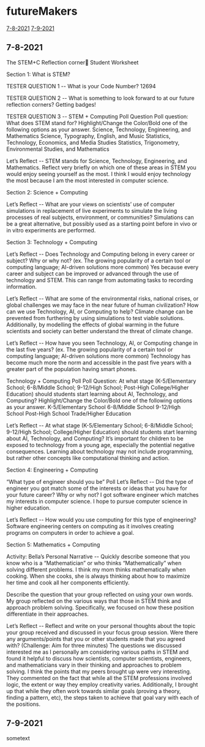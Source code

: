 # futureMakers
[7-8-2021](#7-8)
[7-9-2021](#7-9)

<a name="7-8"></a>
## 7-8-2021              
The STEM+C Reflection corner🤔
Student Worksheet


Section 1: What is STEM?

TESTER QUESTION 1 -- What is your Code Number? 
12694

TESTER QUESTION 2 -- What is something to look forward to at our future reflection corners?
Getting badges!

TESTER QUESTION 3 -- STEM + Computing Poll Question
Poll question: What does STEM stand for? Highlight/Change the Color/Bold one of the following options as your answer.
Science, Technology, Engineering, and Mathematics
Science, Typography, English, and Music
Statistics, Technology, Economics, and Media Studies
Statistics, Trigonometry, Environmental Studies, and Mathematics

Let’s Reflect -- STEM stands for Science, Technology, Engineering, and Mathematics. Reflect very briefly on which one of these areas in STEM you would enjoy seeing yourself as the most. 
I think I would enjoy technology the most because I am the most interested in computer science.


Section 2: Science + Computing

Let’s Reflect -- What are your views on scientists’ use of computer simulations in replacement of live experiments to simulate the living processes of real subjects, environment, or communities?
Simulations can be a great alternative, but possibly used as a starting point before in vivo or in vitro experiments are performed.


Section 3: Technology + Computing

Let’s Reflect -- Does Technology and Computing belong in every career or subject? Why or why not? (ex. The growing popularity of a certain tool or computing language; AI-driven solutions more common)
Yes because every career and subject can be improved or advanced through the use of technology and STEM. This can range from automating tasks to recording information. 

Let’s Reflect -- What are some of the environmental risks, national crises, or global challenges we may face in the near future of human civilization? How can we use Technology, AI, or Computing to help?
Climate change can be prevented from furthering by using simulations to test viable solutions. Additionally, by modelling the effects of global warming in the future scientists and society can better understand the threat of climate change.

Let’s Reflect -- How have you seen Technology, AI, or Computing change in the last five years? (ex. The growing popularity of a certain tool or computing language; AI-driven solutions more common)
Technology has become much more the norm and accessible in the past five years with a greater part of the population having smart phones.

Technology + Computing Poll
Poll Question: At what stage (K-5/Elementary School; 6-8/Middle School; 9-12/High School; Post-High College/Higher Education) should students start learning about AI, Technology, and Computing? Highlight/Change the Color/Bold one of the following options as your answer.
K-5/Elementary School 
6-8/Middle School 
9-12/High School
Post-High School Trade/Higher Education

Let’s Reflect -- At what stage (K-5/Elementary School; 6-8/Middle School; 9-12/High School; College/Higher Education) should students start learning about AI, Technology, and Computing?
It’s important for children to be exposed to technology from a young age, especially the potential negative consequences. Learning about technology may not include programming, but rather other concepts like computational thinking and action.


Section 4: Engineering + Computing

“What type of engineer should you be” Poll
Let’s Reflect -- Did the type of engineer you got match some of the interests or ideas that you have for your future career? Why or why not?
I got software engineer which matches my interests in computer science. I hope to pursue computer science in higher education.

Let’s Reflect -- How would you use computing for this type of engineering?
Software engineering centers on computing as it involves creating programs on computers in order to achieve a goal.


Section 5: Mathematics + Computing

Activity: Bella’s Personal Narrative -- Quickly describe someone that you know who is a “Mathematician” or who thinks “Mathematically” when solving different problems.
I think my mom thinks mathematically when cooking. When she cooks, she is always thinking about how to maximize her time and cook all her components efficiently. 

Describe the question that your group reflected on using your own words.
My group reflected on the various ways that those in STEM think and approach problem solving. Specifically, we focused on how these position differentiate in their approaches.

Let’s Reflect -- Reflect and write on your personal thoughts about the topic your group received and discussed in your focus group session. Were there any arguments/points that you or other students made that you agreed with? (Challenge: Aim for three minutes)
The questions we discussed interested me as I personally am considering various paths in STEM and found it helpful to discuss how scientists, computer scientists, engineers, and mathematicians vary in their thinking and approaches to problem solving. I think the points that my peers brought up were very interesting. They commented on the fact that while all the STEM professions involved logic, the extent or way they employ creativity varies. Additionally, I brought up that while they often work towards similar goals (proving a theory, finding a pattern, etc), the steps taken to achieve that goal vary with each of the positions. 


<a name="7-9"></a>
## 7-9-2021

sometext
